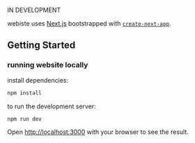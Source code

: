 IN DEVELOPMENT

webiste uses [Next.js](https://nextjs.org/) bootstrapped with [`create-next-app`](https://github.com/vercel/next.js/tree/canary/packages/create-next-app).

## Getting Started
### running website locally
install dependencies:
```bash
npm install
```

to run the development server:

```bash
npm run dev
```

Open [http://localhost:3000](http://localhost:3000) with your browser to see the result.
